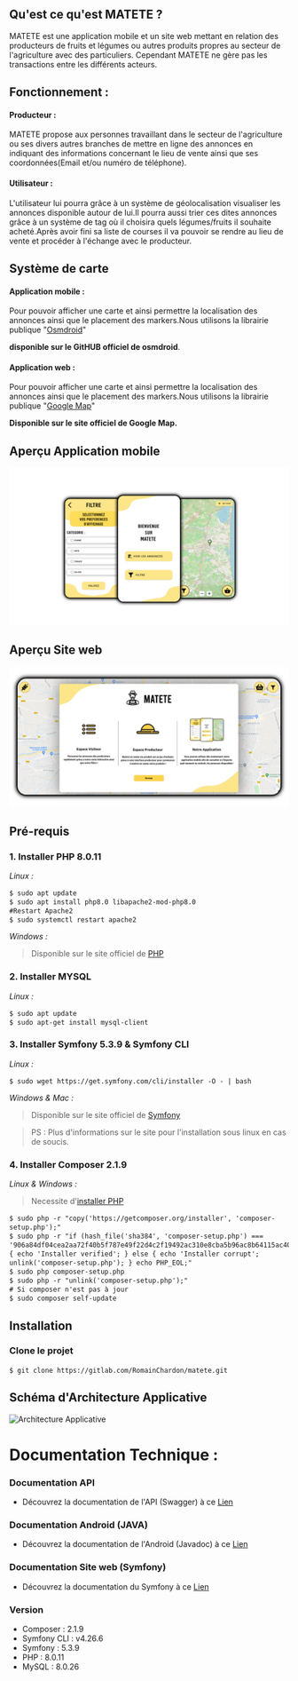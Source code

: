 ## Qu'est ce qu'est MATETE ?

MATETE est une application mobile et un site web mettant en relation des producteurs de fruits et légumes ou autres produits propres au secteur de l'agriculture avec des particuliers. Cependant MATETE ne gère pas les transactions entre les différents acteurs.

## Fonctionnement :
#### Producteur :
MATETE propose aux personnes travaillant dans le secteur de l'agriculture ou ses divers autres branches de mettre en ligne des annonces en indiquant des informations concernant le lieu de vente ainsi que ses coordonnées(Email et/ou numéro de téléphone).
#### Utilisateur :
 L'utilisateur lui pourra grâce à un système de géolocalisation visualiser les annonces disponible autour de lui.Il pourra aussi trier ces dites annonces grâce à un système de tag où il choisira quels légumes/fruits il souhaite acheté.Après avoir fini sa liste de courses il va pouvoir se rendre au lieu de vente et procéder à l'échange avec le producteur.

## Système de carte

#### Application mobile :

Pour pouvoir afficher une carte et ainsi permettre la localisation des annonces ainsi que le placement des markers.Nous utilisons la librairie publique "[Osmdroid](https://github.com/osmdroid/osmdroid)" 

**disponible sur le GitHUB officiel de osmdroid**.

#### Application web : 

Pour pouvoir afficher une carte et ainsi permettre la localisation des annonces ainsi que le placement des markers.Nous utilisons la librairie publique "[Google Map](https://developers.google.com/maps/documentation/javascript/overview)"

**Disponible sur le site officiel de Google Map.**

## Aperçu Application mobile
![Aperçu mobile](asset/screen/ApercuMobile.png)
## Aperçu Site web
![Aperçu site](asset/screen/apercusite2.png)

## Pré-requis

### 1. Installer PHP 8.0.11
<a name ="php"></a>
_Linux :_
```shell
$ sudo apt update
$ sudo apt install php8.0 libapache2-mod-php8.0
#Restart Apache2
$ sudo systemctl restart apache2
```
_Windows :_ 

>Disponible sur le site officiel de [PHP](https://www.php.net/downloads)

### 2. Installer MYSQL
_Linux :_
```shell
$ sudo apt update
$ sudo apt-get install mysql-client
```

### 3. Installer Symfony 5.3.9 & Symfony CLI
_Linux :_
```shell
$ sudo wget https://get.symfony.com/cli/installer -O - | bash
```
_Windows & Mac :_

>Disponible sur le site officiel de [Symfony](https://symfony.com/download)

>PS : Plus d'informations sur le site pour l'installation sous linux en cas de soucis.
### 4. Installer Composer 2.1.9
_Linux & Windows :_

>Necessite d'[installer PHP](#php)
```shell
$ sudo php -r "copy('https://getcomposer.org/installer', 'composer-setup.php');"
$ sudo php -r "if (hash_file('sha384', 'composer-setup.php') === '906a84df04cea2aa72f40b5f787e49f22d4c2f19492ac310e8cba5b96ac8b64115ac402c8cd292b8a03482574915d1a8') { echo 'Installer verified'; } else { echo 'Installer corrupt'; unlink('composer-setup.php'); } echo PHP_EOL;"
$ sudo php composer-setup.php
$ sudo php -r "unlink('composer-setup.php');"
# Si composer n'est pas à jour
$ sudo composer self-update
```

## Installation
### Clone le projet

```shell
$ git clone https://gitlab.com/RomainChardon/matete.git
````

## Schéma d'Architecture Applicative
![Architecture Applicative](asset/screen/architecture.png)

# Documentation Technique :
### Documentation API
- Découvrez la documentation de l'API (Swagger) à ce [Lien](gaga)
### Documentation Android (JAVA)
- Découvrez la documentation de l'Android (Javadoc) à ce [Lien](gaga)
### Documentation Site web (Symfony)
- Découvrez la documentation du Symfony à ce [Lien](gaga)

### Version 
- Composer : 2.1.9
- Symfony CLI : v4.26.6
- Symfony : 5.3.9
- PHP : 8.0.11
- MySQL : 8.0.26

